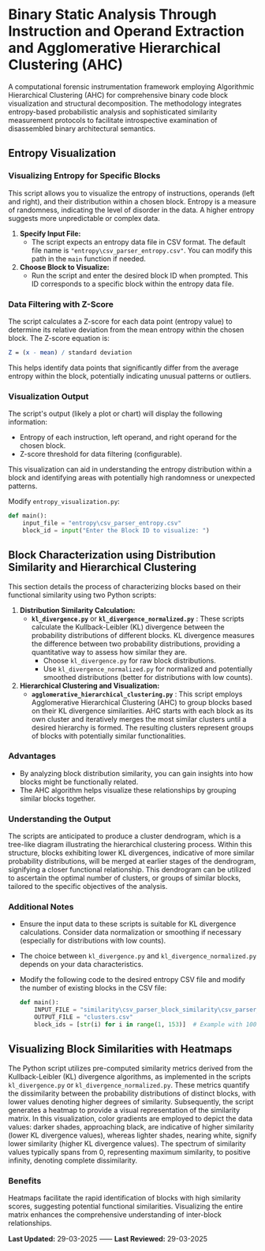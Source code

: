 # Binary Static Analysis Through Instruction and Operand Extraction and Agglomerative Hierarchical Clustering (AHC)

A computational forensic instrumentation framework employing Algorithmic Hierarchical Clustering (AHC) for comprehensive binary code block visualization and structural decomposition. The methodology integrates entropy-based probabilistic analysis and sophisticated similarity measurement protocols to facilitate introspective examination of disassembled binary architectural semantics.

## Entropy Visualization

### Visualizing Entropy for Specific Blocks

This script allows you to visualize the entropy of instructions, operands (left and right), and their distribution within a chosen block. Entropy is a measure of randomness, indicating the level of disorder in the data. A higher entropy suggests more unpredictable or complex data.

1. **Specify Input File:**
   - The script expects an entropy data file in CSV format. The default file name is `"entropy\csv_parser_entropy.csv"`. You can modify this path in the `main` function if needed.
2. **Choose Block to Visualize:**
   - Run the script and enter the desired block ID when prompted. This ID corresponds to a specific block within the entropy data file.

### Data Filtering with Z-Score

The script calculates a Z-score for each data point (entropy value) to determine its relative deviation from the mean entropy within the chosen block. The Z-score equation is:

```mathematica
Z = (x - mean) / standard deviation
```

This helps identify data points that significantly differ from the average entropy within the block, potentially indicating unusual patterns or outliers.

### Visualization Output

The script's output (likely a plot or chart) will display the following information:

- Entropy of each instruction, left operand, and right operand for the chosen block.
- Z-score threshold for data filtering (configurable).

This visualization can aid in understanding the entropy distribution within a block and identifying areas with potentially high randomness or unexpected patterns.

Modify `entropy_visualization.py`:

```python
def main():
    input_file = "entropy\csv_parser_entropy.csv"
    block_id = input("Enter the Block ID to visualize: ")
```

## Block Characterization using Distribution Similarity and Hierarchical Clustering

This section details the process of characterizing blocks based on their functional similarity using two Python scripts:

1. **Distribution Similarity Calculation:**
   - **`kl_divergence.py`** or **`kl_divergence_normalized.py`** : These scripts calculate the Kullback-Leibler (KL) divergence between the probability distributions of different blocks. KL divergence measures the difference between two probability distributions, providing a quantitative way to assess how similar they are.
     - Choose `kl_divergence.py` for raw block distributions.
     - Use `kl_divergence_normalized.py` for normalized and potentially smoothed distributions (better for distributions with low counts).
2. **Hierarchical Clustering and Visualization:**
   - **`agglomerative_hierarchical_clustering.py`** : This script employs Agglomerative Hierarchical Clustering (AHC) to group blocks based on their KL divergence similarities. AHC starts with each block as its own cluster and iteratively merges the most similar clusters until a desired hierarchy is formed. The resulting clusters represent groups of blocks with potentially similar functionalities.

### Advantages

- By analyzing block distribution similarity, you can gain insights into how blocks might be functionally related.
- The AHC algorithm helps visualize these relationships by grouping similar blocks together.

### **Understanding the Output**

The scripts are anticipated to produce a cluster dendrogram, which is a tree-like diagram illustrating the hierarchical clustering process. Within this structure, blocks exhibiting lower KL divergences, indicative of more similar probability distributions, will be merged at earlier stages of the dendrogram, signifying a closer functional relationship. This dendrogram can be utilized to ascertain the optimal number of clusters, or groups of similar blocks, tailored to the specific objectives of the analysis.

### **Additional Notes**

- Ensure the input data to these scripts is suitable for KL divergence calculations. Consider data normalization or smoothing if necessary (especially for distributions with low counts).
- The choice between `kl_divergence.py` and `kl_divergence_normalized.py` depends on your data characteristics.
- Modify the following code to the desired entropy CSV file and modify the number of existing blocks in the CSV file:

  ```python
  def main():
      INPUT_FILE = "similarity\csv_parser_block_similarity\csv_parser_block_similarity_normalized.csv"
      OUTPUT_FILE = "clusters.csv"
      block_ids = [str(i) for i in range(1, 153)]  # Example with 100 blocks
  ```

## Visualizing Block Similarities with Heatmaps

The Python script utilizes pre-computed similarity metrics derived from the Kullback-Leibler (KL) divergence algorithms, as implemented in the scripts `kl_divergence.py` or `kl_divergence_normalized.py`. These metrics quantify the dissimilarity between the probability distributions of distinct blocks, with lower values denoting higher degrees of similarity. Subsequently, the script generates a heatmap to provide a visual representation of the similarity matrix. In this visualization, color gradients are employed to depict the data values: darker shades, approaching black, are indicative of higher similarity (lower KL divergence values), whereas lighter shades, nearing white, signify lower similarity (higher KL divergence values). The spectrum of similarity values typically spans from 0, representing maximum similarity, to positive infinity, denoting complete dissimilarity.

### Benefits

Heatmaps facilitate the rapid identification of blocks with high similarity scores, suggesting potential functional similarities. Visualizing the entire matrix enhances the comprehensive understanding of inter-block relationships.

**Last Updated:** 29-03-2025 ⸺ **Last Reviewed:** 29-03-2025
